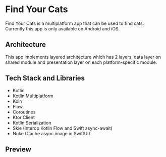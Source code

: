 # Find Your Cats
Find Your Cats is a multiplatform app that can be used to find cats. Currently this app is only available on Android and iOS.

## Architecture
This app implements layered architecture which has 2 layers, data layer on shared module and presentation layer on each platform-specific module.

## Tech Stack and Libraries
- Kotlin
- Kotlin Multiplatform
- Koin
- Flow
- Coroutines
- Ktor Client
- Kotlin Serialization
- Skie (Interop Kotlin Flow and Swift async-await)
- Nuke (Cache async image in SwiftUI)

## Preview